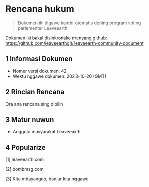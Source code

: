 # Rencana hukum

>Dokumen iki digawe kanthi otomatis dening program voting parlementer Leaveearth.

Dokumen iki bakal disinkronake menyang github: https://github.com/leaveearthgit/leaveearth-community-document

## 1 Informasi Dokumen

- Nomer versi dokumen: 42
- Wektu nggawe dokumen: 2023-10-20 (GMT)

## 2 Rincian Rencana

Ora ana rencana sing dipilih

## 3 Matur nuwun
* Anggota masyarakat Leaveearth

## 4 Popularize
[1] leaveearth.com

[2] bombmsg.com

[3] Kita mbayangno, banjur kita nggawe